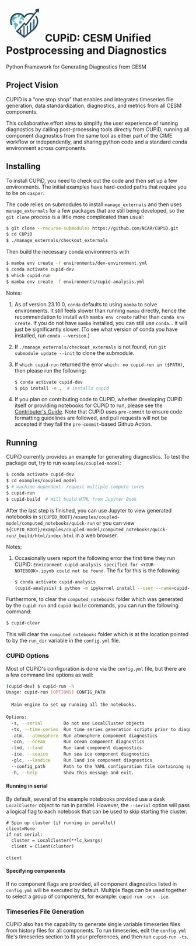 # <img src="images/logo.png" alt="CUPiD Logo" width=100 /> CUPiD: CESM Unified Postprocessing and Diagnostics

Python Framework for Generating Diagnostics from CESM

## Project Vision

CUPiD is a “one stop shop” that enables and integrates timeseries file generation, data standardization, diagnostics, and metrics from all CESM components.

This collaborative effort aims to simplify the user experience of running diagnostics by calling post-processing tools directly from CUPiD, running all component diagnostics from the same tool as either part of the CIME workflow or independently, and sharing python code and a standard conda environment across components.

## Installing

To install CUPiD, you need to check out the code and then set up a few environments.
The initial examples have hard-coded paths that require you to be on `casper`.

The code relies on submodules to install `manage_externals` and then uses `manage_externals` for a few packages that are still being developed,
so the `git clone` process is a little more complicated than usual:

``` bash
$ git clone --recurse-submodules https://github.com/NCAR/CUPiD.git
$ cd CUPiD
$ ./manage_externals/checkout_externals
```

Then build the necessary conda environments with

``` bash
$ mamba env create -f environments/dev-environment.yml
$ conda activate cupid-dev
$ which cupid-run
$ mamba env create -f environments/cupid-analysis.yml
```

Notes:

1. As of version 23.10.0, `conda` defaults to using `mamba` to solve environments.
It still feels slower than running `mamba` directly, hence the recommendation to install with `mamba env create` rather than `conda env create`.
If you do not have `mamba` installed, you can still use `conda`... it will just be significantly slower.
(To see what version of conda you have installed, run `conda --version`.)
1. If `./manage_externals/checkout_externals` is not found, run `git submodule update --init` to clone the submodule.
1. If `which cupid-run` returned the error `which: no cupid-run in ($PATH)`, then please run the following:

   ``` bash
   $ conda activate cupid-dev
   $ pip install -e .  # installs cupid
   ```

1. If you plan on contributing code to CUPiD,
whether developing CUPiD itself or providing notebooks for CUPiD to run,
please see the [Contributer's Guide](https://github.com/NCAR/CUPiD/wiki/Contributor's-Guide).
Note that CUPiD uses `pre-commit` to ensure code formatting guidelines are followed,
and pull requests will not be accepted if they fail the `pre-commit`-based Github Action.

## Running

CUPiD currently provides an example for generating diagnostics.
To test the package out, try to run `examples/coupled-model`:

``` bash
$ conda activate cupid-dev
$ cd examples/coupled_model
$ # machine-dependent: request multiple compute cores
$ cupid-run
$ cupid-build  # Will build HTML from Jupyter Book
```

After the last step is finished, you can use Jupyter to view generated notebooks in `${CUPID_ROOT}/examples/coupled-model/computed_notebooks/quick-run`
or you can view `${CUPID_ROOT}/examples/coupled-model/computed_notebooks/quick-run/_build/html/index.html` in a web browser.

Notes:

1. Occasionally users report the following error the first time they run CUPiD: `Environment cupid-analysis specified for <YOUR-NOTEBOOK>.ipynb could not be found`. The fix for this is the following:
   ``` bash
   $ conda activate cupid-analysis
   (cupid-analysis) $ python -m ipykernel install --user --name=cupid-analysis
   ```

Furthermore, to clear the `computed_notebooks` folder which was generated by the `cupid-run` and `cupid-build` commands, you can run the following command:

``` bash
$ cupid-clear
```

This will clear the `computed_notebooks` folder which is at the location pointed to by the `run_dir` variable in the `config.yml` file.

### CUPiD Options

Most of CUPiD's configuration is done via the `config.yml` file, but there are a few command line options as well:

```bash
(cupid-dev) $ cupid-run -h
Usage: cupid-run [OPTIONS] CONFIG_PATH

  Main engine to set up running all the notebooks.

Options:
  -s, --serial        Do not use LocalCluster objects
  -ts, --time-series  Run time series generation scripts prior to diagnostics
  -atm, --atmosphere  Run atmosphere component diagnostics
  -ocn, --ocean       Run ocean component diagnostics
  -lnd, --land        Run land component diagnostics
  -ice, --seaice      Run sea ice component diagnostics
  -glc, --landice     Run land ice component diagnostics
  --config_path       Path to the YAML configuration file containing specifications for notebooks (default config.yml)
  -h, --help          Show this message and exit.
```

#### Running in serial

By default, several of the example notebooks provided use a dask `LocalCluster` object to run in parallel.
However, the `--serial` option will pass a logical flag to each notebook that can be used to skip starting the cluster.

```py3
# Spin up cluster (if running in parallel)
client=None
if not serial:
  cluster = LocalCluster(**lc_kwargs)
  client = Client(cluster)

client
```

#### Specifying components

If no component flags are provided, all component diagnostics listed in `config.yml` will be executed by default. Multiple flags can be used together to select a group of components, for example: `cupid-run -ocn -ice`.


### Timeseries File Generation
CUPiD also has the capability to generate single variable timeseries files from history files for all components. To run timeseries, edit the `config.yml` file's timeseries section to fit your preferences, and then run `cupid-run -ts`.
